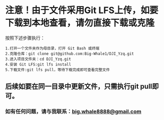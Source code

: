 # 注意！由于文件采用Git LFS上传，如要下载到本地查看，请勿直接下载或克隆
  按照下述步骤执行：  
  
    1.打开一个文件夹作为母目录，打开 Git Bash 或终端    
    2.克隆仓库：git clone git@github.com:Big-Whale1/DJI_Yzq.git    
    3.进入项目文件夹：cd DJI_Yzq.git    
    4.安装 Git LFS:git lfs install    
    5.下载文件:git lfs pull，等待下载完成即可查看完整文件

## 后续如要在同一目录中更新文件，只需执行git pull即可。
### 如有任何问题，请与我联系：big.whale8888@gmail.com
